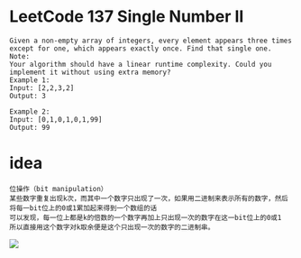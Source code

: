# LeetCode 137 Single Number II

```
Given a non-empty array of integers, every element appears three times except for one, which appears exactly once. Find that single one.
Note:
Your algorithm should have a linear runtime complexity. Could you implement it without using extra memory?
Example 1:
Input: [2,2,3,2]
Output: 3

Example 2:
Input: [0,1,0,1,0,1,99]
Output: 99
```


# idea
```
位操作（bit manipulation）
某些数字重复出现k次，而其中一个数字只出现了一次，如果用二进制来表示所有的数字，然后将每一bit位上的0或1累加起来得到一个数组的话
可以发现，每一位上都是k的倍数的一个数字再加上只出现一次的数字在这一bit位上的0或1
所以直接用这个数字对k取余便是这个只出现一次的数字的二进制串。
```
![](https://github.com/only-you/interview/blob/master/picture/137.png)
